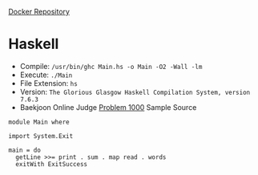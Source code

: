 [Docker Repository](https://registry.hub.docker.com/u/baekjoon/onlinejudge-haskell)

# Haskell 

* Compile: `/usr/bin/ghc Main.hs -o Main -O2 -Wall -lm`
* Execute: `./Main`
* File Extension: `hs`
* Version: `The Glorious Glasgow Haskell Compilation System, version 7.6.3`
* Baekjoon Online Judge [Problem 1000](https://www.acmicpc.net/problem/1000) Sample Source
````
module Main where

import System.Exit

main = do
  getLine >>= print . sum . map read . words
  exitWith ExitSuccess
````


